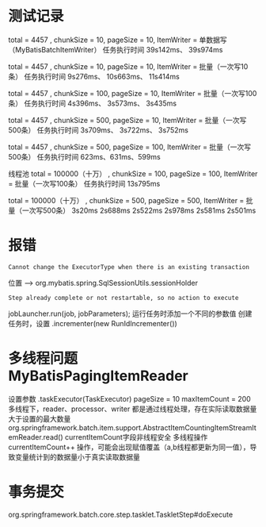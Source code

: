 

# 测试记录

total = 4457 ,   chunkSize = 10,  pageSize = 10,    ItemWriter = 单数据写（MyBatisBatchItemWriter）
任务执行时间      39s142ms、 39s974ms

total = 4457 ,   chunkSize = 10,  pageSize = 10,    ItemWriter = 批量（一次写10条）
任务执行时间      9s276ms、   10s663ms、  11s414ms

total = 4457 ,   chunkSize = 100,  pageSize = 10,    ItemWriter = 批量（一次写100条）
任务执行时间      4s396ms、    3s573ms、   3s435ms

total = 4457 ,   chunkSize = 500,  pageSize = 10,    ItemWriter = 批量（一次写500条）
任务执行时间      3s709ms、 3s722ms、   3s752ms


total = 4457 ,   chunkSize = 500,  pageSize = 100,    ItemWriter = 批量（一次写500条）
任务执行时间      623ms、631ms、599ms


线程池
total = 100000（十万） ,   chunkSize = 100,  pageSize = 100,    ItemWriter = 批量（一次写100条）
任务执行时间      13s795ms


total = 100000（十万） ,   chunkSize = 500,  pageSize = 500,    ItemWriter = 批量（一次写500条）
3s20ms  2s688ms  2s522ms    2s978ms 2s581ms 2s501ms

# 报错
    Cannot change the ExecutorType when there is an existing transaction
位置 --> org.mybatis.spring.SqlSessionUtils.sessionHolder


    Step already complete or not restartable, so no action to execute
jobLauncher.run(job, jobParameters); 运行任务时添加一个不同的参数值
创建任务时，设置 .incrementer(new RunIdIncrementer())


# 多线程问题   MyBatisPagingItemReader
设置参数 .taskExecutor(TaskExecutor)        pageSize = 10   maxItemCount = 200
多线程下，reader、processor、writer 都是通过线程处理，存在实际读取数据量大于设置的最大数量
org.springframework.batch.item.support.AbstractItemCountingItemStreamItemReader.read()  currentItemCount字段非线程安全
多线程操作currentItemCount++ 操作，可能会出现赋值覆盖（a,b线程都更新为同一值），导致变量统计到的数据量小于真实读取数据量



# 事务提交
org.springframework.batch.core.step.tasklet.TaskletStep#doExecute